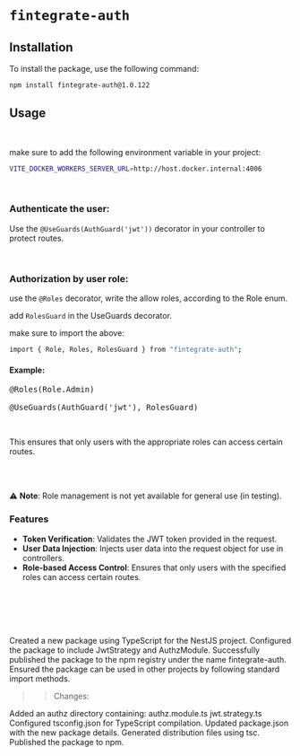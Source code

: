 # `fintegrate-auth`

## Installation

To install the package, use the following command:

```bash
npm install fintegrate-auth@1.0.122
```

## Usage
<br>

make sure to add the following environment variable in your project:

```bash
VITE_DOCKER_WORKERS_SERVER_URL=http://host.docker.internal:4006
```


<br>

###  Authenticate the user:

Use the `@UseGuards(AuthGuard('jwt'))` decorator in your controller to protect routes.

<br>


### Authorization by user role:

use the `@Roles` decorator, write the allow roles, according to the Role enum. 

add `RolesGuard` in the UseGuards decorator. 


make sure to import the above:

```bash
import { Role, Roles, RolesGuard } from "fintegrate-auth";

```

#### Example:
<pre>@Roles(Role.Admin)<br>
@UseGuards(AuthGuard('jwt'), RolesGuard)</pre>
<br>


This ensures that only users with the appropriate roles can access certain routes.

<br>
<br>


 ⚠️    **Note**: Role management is not yet available for general use (in testing).

### Features

- **Token Verification**: Validates the JWT token provided in the request.
- **User Data Injection**: Injects user data into the request object for use in controllers.
- **Role-based Access Control**: Ensures that only users with the specified roles can access certain routes.


</br>
</br>
</br>
</br>



Created a new package using TypeScript for the NestJS project.
Configured the package to include JwtStrategy and AuthzModule.
Successfully published the package to the npm registry under the name fintegrate-auth.
Ensured the package can be used in other projects by following standard import methods.

>>Changes:

Added an authz directory containing:
authz.module.ts
jwt.strategy.ts
Configured tsconfig.json for TypeScript compilation.
Updated package.json with the new package details.
Generated distribution files using tsc.
Published the package to npm.

